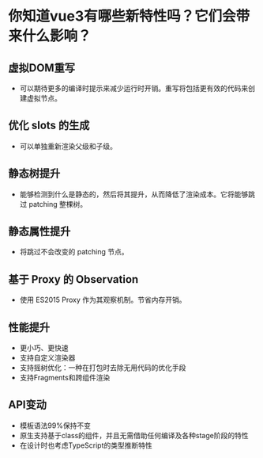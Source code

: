 # 你知道vue3有哪些新特性吗？它们会带来什么影响？

## 虚拟DOM重写

- 可以期待更多的编译时提示来减少运行时开销。重写将包括更有效的代码来创建虚拟节点。

## 优化 slots 的生成

- 可以单独重新渲染父级和子级。

## 静态树提升

- 能够检测到什么是静态的，然后将其提升，从而降低了渲染成本。它将能够跳过 patching 整棵树。

## 静态属性提升

- 将跳过不会改变的 patching 节点。

## 基于 Proxy 的 Observation

- 使用 ES2015 Proxy 作为其观察机制。节省内存开销。

## 性能提升

- 更小巧、更快速
- 支持自定义渲染器
- 支持摇树优化：一种在打包时去除无用代码的优化手段
- 支持Fragments和跨组件渲染
  
## API变动

- 模板语法99%保持不变
- 原生支持基于class的组件，并且无需借助任何编译及各种stage阶段的特性
- 在设计时也考虑TypeScript的类型推断特性